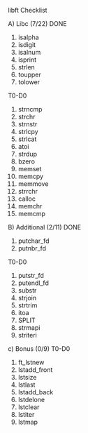 libft Checklist

A) Libc (7/22)
DONE
01. isalpha
02. isdigit
03. isalnum
04. isprint
05. strlen
06. toupper
07. tolower

T0-D0
01. strncmp
02. strchr
03. strnstr
04. strlcpy
05. strlcat
06. atoi
07. strdup
08. bzero
09. memset
10. memcpy
11. memmove
12. strrchr
13. calloc
14. memchr
15. memcmp

B) Additional (2/11)
DONE
01. putchar_fd
02. putnbr_fd

T0-D0
01. putstr_fd
02. putendl_fd
03. substr
04. strjoin
05. strtrim
06. itoa
07. SPLIT
08. strmapi
09. striteri

c) Bonus (0/9)
T0-D0
01. ft_lstnew
02. lstadd_front
03. lstsize
04. lstlast
05. lstadd_back
06. lstdelone
07. lstclear
08. lstiter
09. lstmap
